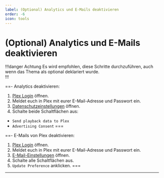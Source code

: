 ```yaml
---
label: (Optional) Analytics und E-Mails deaktivieren
order: -6
icon: tools
---
```


# (Optional) Analytics und E-Mails deaktivieren

!!!danger Achtung
Es wird empfohlen, diese Schritte durchzuführen, auch wenn das Thema als optional deklariert wurde.<br>
!!!

==- Analytics deaktivieren:
1. [Plex Login](https://app.plex.tv/desktop/#!/login) öffnen.
2. Meldet euch in Plex mit eurer E-Mail-Adresse und Passwort ein.
3. [Datenschutzeinstellungen](https://www.plex.tv/about/privacy-legal/privacy-preferences/#opd) öffnen.
5. Schalte beide Schaltflächen aus:

- `Send playback data to Plex`
- `Advertising Consent`
===

==- E-Mails von Plex deaktivieren:
1. [Plex Login](https://app.plex.tv/desktop/#!/login) öffnen.
2. Meldet euch in Plex mit eurer E-Mail-Adresse und Passwort ein.
3. [E-Mail-Einstellungen](https://www.plex.tv/email-preferences) öffnen.
4. Schalte alle Schaltflächen aus.
5. `Update Preference` anklicken.
===

---
